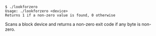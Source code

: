     $ ./lookforzero 
    Usage: ./lookforzero <device>
    Returns 1 if a non-zero value is found, 0 otherwise

Scans a block device and returns a non-zero exit code if any byte is
non-zero.

